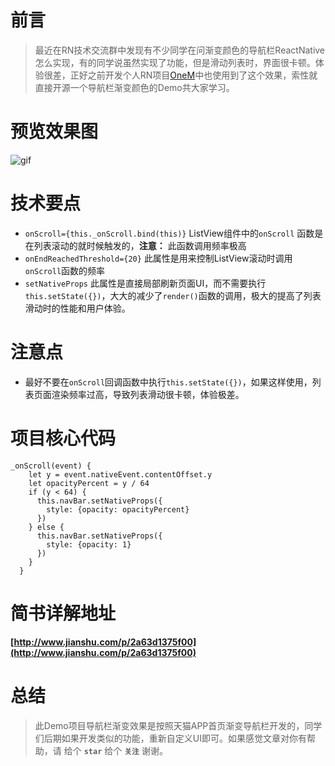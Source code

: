 # 前言
> 最近在RN技术交流群中发现有不少同学在问渐变颜色的导航栏ReactNative怎么实现，有的同学说虽然实现了功能，但是滑动列表时，界面很卡顿。体验很差，正好之前开发个人RN项目[OneM](https://github.com/guangqiang-liu/OneM)中也使用到了这个效果，索性就直接开源一个导航栏渐变颜色的Demo共大家学习。

# 预览效果图
![gif](http://upload-images.jianshu.io/upload_images/6342050-322f593a9cbbe767.jpg?imageMogr2/auto-orient/strip)

# 技术要点
* `onScroll={this._onScroll.bind(this)}` ListView组件中的`onScroll` 函数是在列表滚动的就时候触发的，**注意：** 此函数调用频率极高
* `onEndReachedThreshold={20}` 此属性是用来控制ListView滚动时调用`onScroll`函数的频率
* `setNativeProps` 此属性是直接局部刷新页面UI，而不需要执行`this.setState({})`，大大的减少了`render()`函数的调用，极大的提高了列表滑动时的性能和用户体验。

# 注意点
* 最好不要在`onScroll`回调函数中执行`this.setState({})`，如果这样使用，列表页面渲染频率过高，导致列表滑动很卡顿，体验极差。

# 项目核心代码
```
_onScroll(event) {
    let y = event.nativeEvent.contentOffset.y
    let opacityPercent = y / 64
    if (y < 64) {
      this.navBar.setNativeProps({
        style: {opacity: opacityPercent}
      })
    } else {
      this.navBar.setNativeProps({
        style: {opacity: 1}
      })
    }
  }
```

# 简书详解地址
**[http://www.jianshu.com/p/2a63d1375f00](http://www.jianshu.com/p/2a63d1375f00)**

# 总结
> 此Demo项目导航栏渐变效果是按照天猫APP首页渐变导航栏开发的，同学们后期如果开发类似的功能，重新自定义UI即可。如果感觉文章对你有帮助，请 给个 **`star`** 给个 **`关注`** 谢谢。
